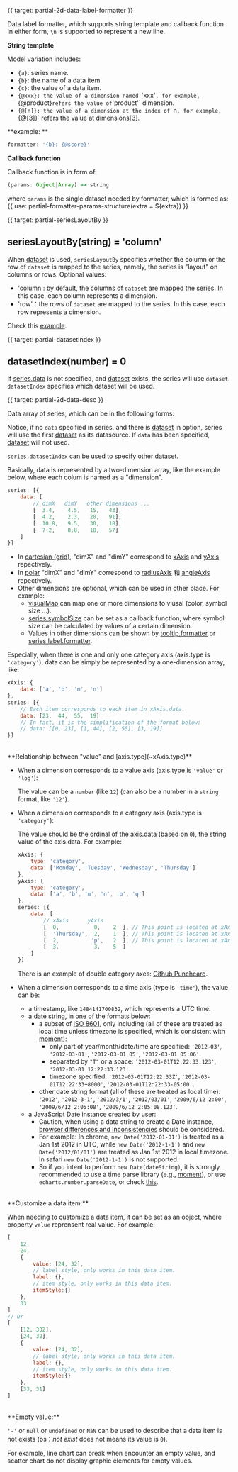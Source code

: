 {{ target: partial-2d-data-label-formatter }}

Data label formatter, which supports string template and callback function. In either form, `\n` is supported to represent a new line.


**String template**

Model variation includes:
+ `{a}`: series name.
+ `{b}`: the name of a data item.
+ `{c}`: the value of a data item.
+ `{@xxx}: the value of a dimension named `'xxx'`, for example, `{@product}` refers the value of `'product'` dimension.
+ `{@[n]}: the value of a dimension at the index of `n`, for example, `{@[3]}` refers the value at dimensions[3].

**example: **
```js
formatter: '{b}: {@score}'
```

**Callback function**

Callback function is in form of:
```js
(params: Object|Array) => string
```
where `params` is the single dataset needed by formatter, which is formed as:
{{ use: partial-formatter-params-structure(extra = ${extra}) }}



{{ target: partial-seriesLayoutBy }}

## seriesLayoutBy(string) = 'column'

When [dataset](~dataset) is used, `seriesLayoutBy` specifies whether the column or the row of `dataset` is mapped to the series, namely, the series is "layout" on columns or rows. Optional values:

+ 'column': by default, the columns of `dataset` are mapped the series. In this case, each column represents a dimension.
+ 'row'：the rows of `dataset` are mapped to the series. In this case, each row represents a dimension.

Check this [example](https://ecomfe.github.io/echarts-examples/public/editor.html?c=dataset-series-layout-by).


{{ target: partial-datasetIndex }}

## datasetIndex(number) = 0

If [series.data](~series.data) is not specified, and [dataset](~dataset) exists, the series will use `dataset`. `datasetIndex` specifies which dataset will be used.



{{ target: partial-2d-data-desc }}

Data array of series, which can be in the following forms:

Notice, if no `data` specified in series, and there is [dataset](~dataset) in option, series will use the first [dataset](~dataset) as its datasource. If `data` has been specified, [dataset](~dataset) will not used.

`series.datasetIndex` can be used to specify other [dataset](~dataset).


Basically, data is represented by a two-dimension array, like the example below, where each colum is named as a "dimension".
```js
series: [{
    data: [
        // dimX   dimY   other dimensions ...
        [  3.4,    4.5,   15,   43],
        [  4.2,    2.3,   20,   91],
        [  10.8,   9.5,   30,   18],
        [  7.2,    8.8,   18,   57]
    ]
}]
```

+ In [cartesian (grid)](~grid), "dimX" and "dimY" correspond to [xAxis](~xAxis) and [yAxis](~yAxis) repectively.
+ In [polar](~polar) "dimX" and "dimY" correspond to [radiusAxis](~radiusAxis) 和 [angleAxis](~anbleAxis) repectively.
+ Other dimensions are optional, which can be used in other place. For example:
    + [visualMap](~visualMap) can map one or more dimensions to viusal (color, symbol size ...).
    + [series.symbolSize](~series.symbolSize) can be set as a callback function, where symbol size can be calculated by values of a certain dimension.
    + Values in other dimensions can be shown by [tooltip.formatter](~tooltip.formatter) or [series.label.formatter](~series.label.formatter).

Especially, when there is one and only one category axis (axis.type is `'category'`), data can be simply be represented by a one-dimension array, like:
```js
xAxis: {
    data: ['a', 'b', 'm', 'n']
},
series: [{
    // Each item corresponds to each item in xAxis.data.
    data: [23,  44,  55,  19]
    // In fact, it is the simplification of the format below:
    // data: [[0, 23], [1, 44], [2, 55], [3, 19]]
}]
```

<br>
**Relationship between "value" and [axis.type](~xAxis.type)**

+ When a dimension corresponds to a value axis (axis.type is `'value'` or `'log'`):

    The value can be a `number` (like `12`) (can also be a number in a `string` format, like `'12'`).

+ When a dimension corresponds to a category axis (axis.type is `'category'`):

    The value should be the ordinal of the axis.data (based on `0`), the string value of the axis.data. For example:
    ```js
    xAxis: {
        type: 'category',
        data: ['Monday', 'Tuesday', 'Wednesday', 'Thursday']
    },
    yAxis: {
        type: 'category',
        data: ['a', 'b', 'm', 'n', 'p', 'q']
    },
    series: [{
        data: [
            // xAxis      yAxis
            [  0,           0,    2  ], // This point is located at xAxis: 'Monday', yAxis: 'a'.
            [  'Thursday',  2,    1  ], // This point is located at xAxis: 'Thursday', yAxis: 'm'.
            [  2,          'p',   2  ], // This point is located at xAxis: 'Wednesday', yAxis: 'p'.
            [  3,           3,    5  ]
        ]
    }]
    ```
    There is an example of double category axes: [Github Punchcard](${galleryEditorPath}scatter-punchCard).

+ When a dimension corresponds to a time axis (type is `'time'`), the value can be:
    + a timestamp, like `1484141700832`, which represents a UTC time.
    + a date string, in one of the formats below:
        + a subset of [ISO 8601](http://www.ecma-international.org/ecma-262/5.1/#sec-15.9.1.15), only including (all of these are treated as local time unless timezone is specified, which is consistent with [moment](https://momentjs.com/)):
            + only part of year/month/date/time are specified: `'2012-03'`, `'2012-03-01'`, `'2012-03-01 05'`, `'2012-03-01 05:06'`.
            + separated by `"T"` or a space: `'2012-03-01T12:22:33.123'`, `'2012-03-01 12:22:33.123'`.
            + timezone specified: `'2012-03-01T12:22:33Z'`, `'2012-03-01T12:22:33+8000'`, `'2012-03-01T12:22:33-05:00'`.
        + other date string format (all of these are treated as local time):
          `'2012'`, `'2012-3-1'`, `'2012/3/1'`, `'2012/03/01'`,
          `'2009/6/12 2:00'`, `'2009/6/12 2:05:08'`, `'2009/6/12 2:05:08.123'`.
    + a JavaScript Date instance created by user:
        + Caution, when using a data string to create a Date instance, [browser differences and inconsistencies](http://dygraphs.com/date-formats.html) should be considered.
        + For example: In chrome, `new Date('2012-01-01')` is treated as a Jan 1st 2012 in UTC, while `new Date('2012-1-1')` and `new Date('2012/01/01')` are treated as Jan 1st 2012 in local timezone. In safari `new Date('2012-1-1')` is not supported.
        + So if you intent to perform `new Date(dateString)`, it is strongly recommended to use a time parse library (e.g., [moment](https://momentjs.com/)), or use `echarts.number.parseDate`, or check [this](http://dygraphs.com/date-formats.html).



<br>
**Customize a data item:**

When needing to customize a data item, it can be set as an object, where property `value` reprensent real value. For example:
```js
[
    12,
    24,
    {
        value: [24, 32],
        // label style, only works in this data item.
        label: {},
        // item style, only works in this data item.
        itemStyle:{}
    },
    33
]
// Or
[
    [12, 332],
    [24, 32],
    {
        value: [24, 32],
        // label style, only works in this data item.
        label: {},
        // item style, only works in this data item.
        itemStyle:{}
    },
    [33, 31]
]
```

<br>
**Empty value:**

`'-'` or `null` or `undefined` or `NaN` can be used to describe that a data item is not exists (ps：*not exist* does not means its value is `0`).

For example, line chart can break when encounter an empty value, and scatter chart do not display graphic elements for empty values.

<br><br>
